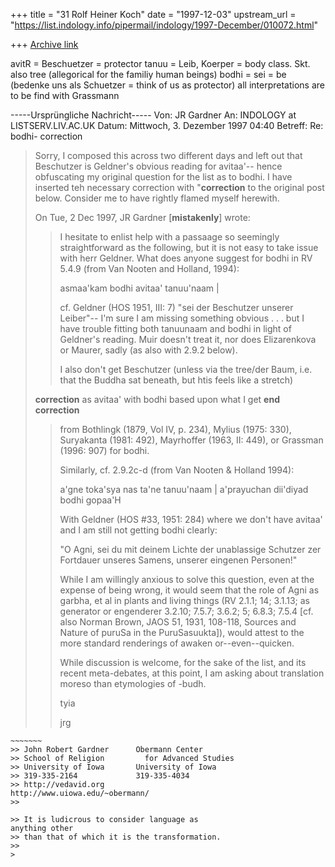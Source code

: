 +++
title = "31 Rolf Heiner Koch"
date = "1997-12-03"
upstream_url = "https://list.indology.info/pipermail/indology/1997-December/010072.html"

+++
[Archive link](https://list.indology.info/pipermail/indology/1997-December/010072.html)

avitR = Beschuetzer = protector
tanuu = Leib, Koerper = body  class. Skt. also
tree (allegorical for the familiy human beings)
bodhi = sei = be (bedenke uns als Schuetzer =
think of us as protector)
all interpretations are to be find with Grassmann


-----Ursprüngliche Nachricht-----
Von: JR Gardner <jgardner at BLUE.WEEG.UIOWA.EDU>
An: INDOLOGY at LISTSERV.LIV.AC.UK
<INDOLOGY at LISTSERV.LIV.AC.UK>
Datum: Mittwoch, 3. Dezember 1997 04:40
Betreff: Re: bodhi- correction


>Sorry, I composed this across two different days
and left out that
>Beschutzer is Geldner's obvious reading for
avitaa'-- hence obfuscating
>my original question for the list as to bodhi.  I
have inserted teh
>necessary correction with "****correction**** to
the original post below.
>Consider me to have rightly flamed myself
herewith.
>
>On Tue, 2 Dec 1997, JR Gardner [**mistakenly**]
wrote:
>
>> I hesitate to enlist help with a passaage so
seemingly straightforward as
>> the following, but it is not easy to take issue
with herr Geldner.  What
>> does anyone suggest for bodhi in RV  5.4.9
(from Van Nooten and Holland,
>> 1994):
>>
>>  asmaa'kam bodhi avitaa' tanuu'naam |
>>
>> cf. Geldner (HOS 1951, III:  7) "sei der
Beschutzer unserer Leiber"-- I'm
>> sure I am missing something obvious . . . but I
have trouble fitting both
>> tanuunaam and bodhi in light of Geldner's
reading.  Muir doesn't treat it,
>> nor does Elizarenkova or Maurer, sadly (as also
with 2.9.2 below).
>>
>> I also don't get Beschutzer (unless via the
tree/der Baum, i.e. that the
>> Buddha sat beneath, but htis feels like a
stretch)
>
>****correction****
>as avitaa' with bodhi based upon what I get
>****end correction****
>
>> from Bothlingk (1879, Vol IV, p. 234), Mylius
(1975: 330), Suryakanta
>> (1981: 492), Mayrhoffer (1963, II: 449), or
Grassman (1996: 907) for
>> bodhi.
>>
>> Similarly, cf. 2.9.2c-d (from Van Nooten &
Holland 1994):
>>
>> a'gne toka'sya nas ta'ne tanuu'naam |
>> a'prayuchan dii'diyad bodhi gopaa'H
>>
>> With Geldner (HOS #33, 1951: 284) where we
don't have avitaa' and I am
>still not getting bodhi clearly:
>>
>> "O Agni, sei du mit deinem Lichte der
unablassige Schutzer zer Fortdauer
>> unseres Samens, unserer eingenen Personen!"
>>
>> While I am willingly anxious to solve this
question, even at the expense
>> of being wrong, it would seem that the role of
Agni as garbha, et al in
>> plants and living things (RV 2.1.1; 14; 3.1.13;
as generator or engenderer
>> 3.2.10; 7.5.7; 3.6.2; 5; 6.8.3; 7.5.4 [cf. also
Norman Brown, JAOS 51,
>> 1931, 108-118, Sources and Nature of puruSa in
the PuruSasuukta]), would
>> attest to the more standard renderings of
awaken or--even--quicken.
>>
>> While discussion is welcome, for the sake of
the list, and its recent
>> meta-debates, at this point, I am asking about
translation moreso than
>> etymologies of -budh.
>>
>> tyia
>>
>> jrg
>>
>>
~~~~~~~~~~~~~~~~~~~~~~~~~~~~~~~~~~~~~~~~~~~~~~~~~~
~~~~~~~
>> John Robert Gardner      Obermann Center
>> School of Religion         for Advanced Studies
>> University of Iowa       University of Iowa
>> 319-335-2164             319-335-4034
>> http://vedavid.org
http://www.uiowa.edu/~obermann/
>>
~~~~~~~~~~~~~~~~~~~~~~~~~~~~~~~~~~~~~~~~~~~~~~~~~~
~~~~~~~
>> It is ludicrous to consider language as
anything other
>> than that of which it is the transformation.
>>
>



